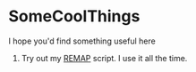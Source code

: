 # SomeCoolThings
 I hope you'd find something useful here

1. Try out my [REMAP](AHK%20Scripts/REMAP.ahk) script. I use it all the time.
